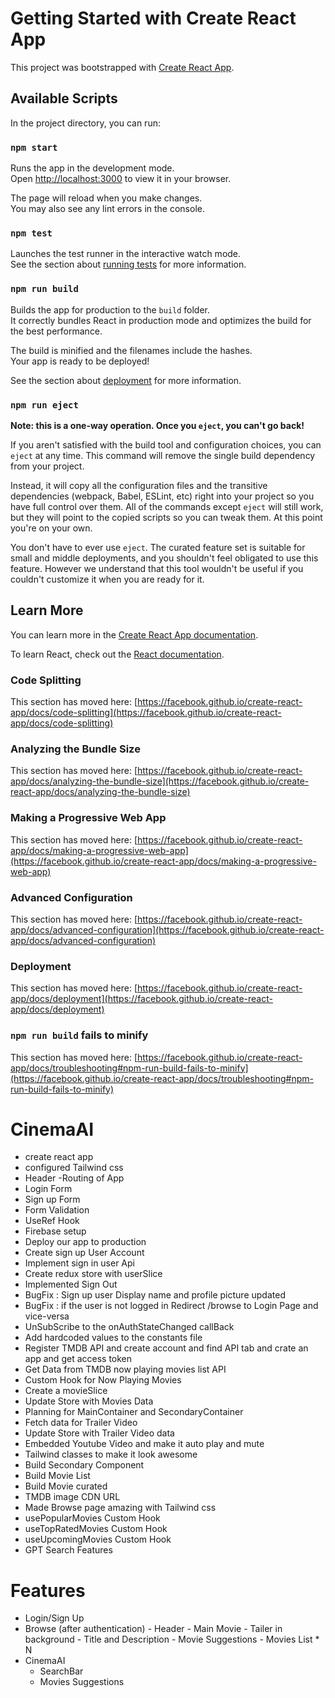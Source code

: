 # Getting Started with Create React App

This project was bootstrapped with [Create React App](https://github.com/facebook/create-react-app).

## Available Scripts

In the project directory, you can run:

### `npm start`

Runs the app in the development mode.\
Open [http://localhost:3000](http://localhost:3000) to view it in your browser.

The page will reload when you make changes.\
You may also see any lint errors in the console.

### `npm test`

Launches the test runner in the interactive watch mode.\
See the section about [running tests](https://facebook.github.io/create-react-app/docs/running-tests) for more information.

### `npm run build`

Builds the app for production to the `build` folder.\
It correctly bundles React in production mode and optimizes the build for the best performance.

The build is minified and the filenames include the hashes.\
Your app is ready to be deployed!

See the section about [deployment](https://facebook.github.io/create-react-app/docs/deployment) for more information.

### `npm run eject`

**Note: this is a one-way operation. Once you `eject`, you can't go back!**

If you aren't satisfied with the build tool and configuration choices, you can `eject` at any time. This command will remove the single build dependency from your project.

Instead, it will copy all the configuration files and the transitive dependencies (webpack, Babel, ESLint, etc) right into your project so you have full control over them. All of the commands except `eject` will still work, but they will point to the copied scripts so you can tweak them. At this point you're on your own.

You don't have to ever use `eject`. The curated feature set is suitable for small and middle deployments, and you shouldn't feel obligated to use this feature. However we understand that this tool wouldn't be useful if you couldn't customize it when you are ready for it.

## Learn More

You can learn more in the [Create React App documentation](https://facebook.github.io/create-react-app/docs/getting-started).

To learn React, check out the [React documentation](https://reactjs.org/).

### Code Splitting

This section has moved here: [https://facebook.github.io/create-react-app/docs/code-splitting](https://facebook.github.io/create-react-app/docs/code-splitting)

### Analyzing the Bundle Size

This section has moved here: [https://facebook.github.io/create-react-app/docs/analyzing-the-bundle-size](https://facebook.github.io/create-react-app/docs/analyzing-the-bundle-size)

### Making a Progressive Web App

This section has moved here: [https://facebook.github.io/create-react-app/docs/making-a-progressive-web-app](https://facebook.github.io/create-react-app/docs/making-a-progressive-web-app)

### Advanced Configuration

This section has moved here: [https://facebook.github.io/create-react-app/docs/advanced-configuration](https://facebook.github.io/create-react-app/docs/advanced-configuration)

### Deployment

This section has moved here: [https://facebook.github.io/create-react-app/docs/deployment](https://facebook.github.io/create-react-app/docs/deployment)

### `npm run build` fails to minify

This section has moved here: [https://facebook.github.io/create-react-app/docs/troubleshooting#npm-run-build-fails-to-minify](https://facebook.github.io/create-react-app/docs/troubleshooting#npm-run-build-fails-to-minify)



# CinemaAI
- create react app
- configured Tailwind css
- Header
-Routing of App
- Login Form
- Sign up Form
- Form Validation
- UseRef Hook
- Firebase setup
- Deploy our app to production
- Create sign up User Account 
- Implement sign in user Api
- Create redux store with userSlice
- Implemented Sign Out 
- BugFix : Sign up user Display name  and profile picture updated
- BugFix : if the user is not logged in  Redirect /browse to Login Page and vice-versa
- UnSubScribe to the onAuthStateChanged callBack
- Add hardcoded values to the constants file
- Register TMDB API and create account and find API tab and crate an app and get access token
- Get Data from TMDB now playing movies list API
- Custom Hook for Now Playing Movies
- Create a movieSlice
- Update Store with Movies Data
- Planning for MainContainer and SecondaryContainer
- Fetch data for Trailer Video
- Update Store with Trailer Video data
- Embedded Youtube Video and make it auto play and mute
- Tailwind classes to make it look awesome
- Build Secondary Component
- Build Movie List 
- Build Movie curated 
- TMDB image CDN URL
- Made Browse page amazing with Tailwind css
- usePopularMovies Custom Hook
- useTopRatedMovies Custom Hook
- useUpcomingMovies Custom Hook
- GPT Search Features

# Features
- Login/Sign Up
- Browse (after authentication)
      - Header
      - Main Movie
            - Tailer in background
            - Title and Description
            - Movie Suggestions 
                    - Movies List * N
- CinemaAI
    - SearchBar
    - Movies Suggestions 